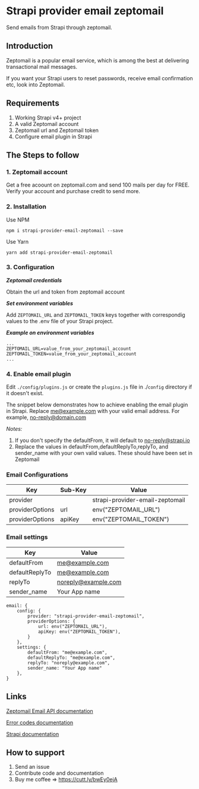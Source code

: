 # Strapi provider email zeptomail

Send emails from Strapi through zeptomail.

## Introduction

Zeptomail is a popular email service, which is among the best at delivering transactional mail messages.

If you want your Strapi users to reset passwords, receive email confirmation etc, look into Zeptomail.

## Requirements

1. Working Strapi v4+ project
2. A valid Zeptomail account
3. Zeptomail url and Zeptomail token
4. Configure email plugin in Strapi

## The Steps to follow

### 1. Zeptomail account

Get a free acoount on zeptomail.com and send 100 mails per day for FREE. Verify your account and purchase credit to send more.

### 2. Installation

Use NPM

```
npm i strapi-provider-email-zeptomail --save
```

Use Yarn

```
yarn add strapi-provider-email-zeptomail
```

### 3. Configuration

**_Zeptomail credentials_**

Obtain the url and token from zeptomail account

**_Set environment variables_**

Add `ZEPTOMAIL_URL` and `ZEPTOMAIL_TOKEN` keys together with correspondig values to the .env file of your Strapi project.

**_Example on environment variables_**

```
...
ZEPTOMAIL_URL=value_from_your_zeptomail_account
ZEPTOMAIL_TOKEN=value_from_your_zeptomail_account
...
```

### 4. Enable email plugin

Edit `./config/plugins.js` or create the `plugins.js` file in ./`config` directory if it doesn't exist.

The snippet below demonstrates how to achieve enabling the email plugin in Strapi. Replace me@example.com with your valid email address. For example, no-reply@domain.com

_Notes:_

1.  If you don't specify the defaultFrom, it will default to no-reply@strapi.io
2.  Replace the values in defaultFrom,defaultReplyTo,replyTo, and sender_name with your own valid values. These should have been set in Zeptomail

### Email Configurations

| Key             | Sub-Key | Value                           |
| --------------- | ------- | ------------------------------- |
| provider        |         | strapi-provider-email-zeptomail |
| providerOptions | url     | env("ZEPTOMAIL_URL")            |
| providerOptions | apiKey  | env("ZEPTOMAIL_TOKEN")          |

### Email settings

| Key            | Value               |
| -------------- | ------------------- |
| defaultFrom    | me@example.com      |
| defaultReplyTo | me@example.com      |
| replyTo        | noreply@example.com |
| sender_name    | Your App name       |

```
email: {
    config: {
        provider: "strapi-provider-email-zeptomail",
        providerOptions: {
            url: env("ZEPTOMAIL_URL"),
            apiKey: env("ZEPTOMAIL_TOKEN"),
        }
    },
    settings: {
        defaultFrom: "me@example.com",
        defaultReplyTo: "me@example.com",
        replyTo: "noreply@example.com",
        sender_name: "Your App name"
    },
}
```

## Links

[Zeptomail Email API documentation](https://www.zoho.com/zeptomail/help/api/email-sending.html)

[Error codes documentation](https://www.zoho.com/zeptomail/help/api/error-codes.html)

[Strapi documentation](https://docs.strapi.io)

## How to support

1. Send an issue
2. Contribute code and documentation
3. Buy me coffee => https://cutt.ly/bwEy0ejA
